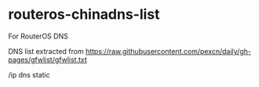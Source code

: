 # routeros-chinadns-list

For RouterOS DNS

DNS list extracted from https://raw.githubusercontent.com/pexcn/daily/gh-pages/gfwlist/gfwlist.txt

/ip dns static
